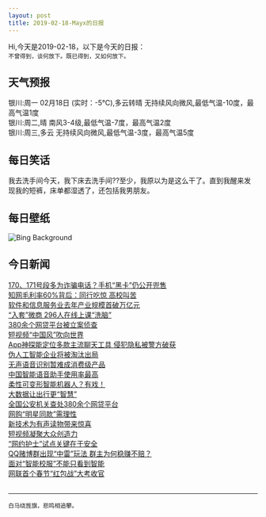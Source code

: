 ```yaml
---
layout: post
title: 2019-02-18-Mayx的日报
---
```


Hi,今天是2019-02-18，以下是今天的日报：<br><small>
不曾得到，谈何放下。既已得到，又如何放下。</small><!--more-->
## 天气预报
银川:周一 02月18日 (实时：-5℃),多云转晴 无持续风向微风,最低气温-10度，最高气温1度<br>银川:周二,晴 南风3-4级,最低气温-7度，最高气温2度<br>银川:周三,多云 无持续风向微风,最低气温-3度，最高气温5度
## 每日笑话
我去洗手间今天，我下床去洗手间??至少，我原以为是这么干了。直到我醒来发现我的短裤，床单都湿透了，还包括我男朋友。
## 每日壁纸
![Bing Background](https://cn.bing.com/az/hprichbg/rb/GBBC_EN-US4296150851_1920x1080.jpg "Black-crested titmouse in Texas Hill Country (© Rolf Nussbaumer/Minden Pictures)")
## 今日新闻

[170、171号段多为诈骗电话？手机“黑卡”仍公开兜售](http://it.people.com.cn/n1/2019/0218/c1009-30760359.html)   
[知网毛利率60%背后：同行吃惊 高校叫苦](http://it.people.com.cn/n1/2019/0218/c1009-30759921.html)   
[软件和信息服务业去年产业规模首破万亿元](http://it.people.com.cn/n1/2019/0218/c1009-30759974.html)   
[“入套”微商 296人在线上课“洗脑”](http://it.people.com.cn/n1/2019/0218/c1009-30759351.html)   
[380余个网贷平台被立案侦查](http://it.people.com.cn/n1/2019/0218/c1009-30759346.html)   
[短视频“中国风”吹向世界](http://it.people.com.cn/n1/2019/0218/c1009-30759689.html)   
[App神探能定位多款主流聊天工具 侵犯隐私被警方破获](http://it.people.com.cn/n1/2019/0218/c1009-30759729.html)   
[伪人工智能企业将被淘汰出局](http://it.people.com.cn/n1/2019/0218/c1009-30759742.html)   
[无声语音识别暂难成消费级产品](http://it.people.com.cn/n1/2019/0218/c1009-30759757.html)   
[中国智能语音助手使用率最高](http://it.people.com.cn/n1/2019/0218/c1009-30759760.html)   
[柔性可变形智能机器人？有戏！](http://it.people.com.cn/n1/2019/0218/c1009-30759768.html)   
[大数据让出行更“智慧”](http://it.people.com.cn/n1/2019/0218/c1009-30759676.html)   
[全国公安机关查处380余个网贷平台](http://it.people.com.cn/n1/2019/0218/c1009-30759567.html)   
[网购“明星同款”需理性](http://it.people.com.cn/n1/2019/0218/c1009-30759677.html)   
[新技术为有声读物带来惊喜](http://it.people.com.cn/n1/2019/0218/c1009-30759678.html)   
[短视频凝聚大众创造力](http://it.people.com.cn/n1/2019/0218/c1009-30759688.html)   
[“网约护士”试点关键在于安全](http://it.people.com.cn/n1/2019/0218/c1009-30759776.html)   
[QQ赌博群出现“中雷”玩法 群主为何稳赚不赔？](http://it.people.com.cn/n1/2019/0218/c1009-30759836.html)   
[面对“智能校服”不能只看到智能](http://it.people.com.cn/n1/2019/0218/c1009-30759386.html)   
[网联首个春节“红包战”大考收官](http://it.people.com.cn/n1/2019/0218/c1009-30759439.html)   
<br />

***

<small>白马绕旌旗，悲鸣相追攀。</small>
